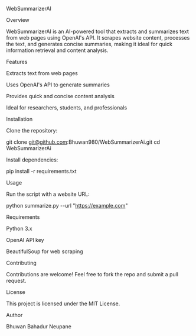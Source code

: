 WebSummarizerAI

Overview

WebSummarizerAI is an AI-powered tool that extracts and summarizes text from web pages using OpenAI's API. It scrapes website content, processes the text, and generates concise summaries, making it ideal for quick information retrieval and content analysis.

Features

Extracts text from web pages

Uses OpenAI's API to generate summaries

Provides quick and concise content analysis

Ideal for researchers, students, and professionals

Installation

Clone the repository:

git clone git@github.com:Bhuwan980/WebSummarizerAi.git
cd WebSummarizerAi

Install dependencies:

pip install -r requirements.txt

Usage

Run the script with a website URL:

python summarize.py --url "https://example.com"

Requirements

Python 3.x

OpenAI API key

BeautifulSoup for web scraping

Contributing

Contributions are welcome! Feel free to fork the repo and submit a pull request.

License

This project is licensed under the MIT License.

Author

Bhuwan Bahadur Neupane